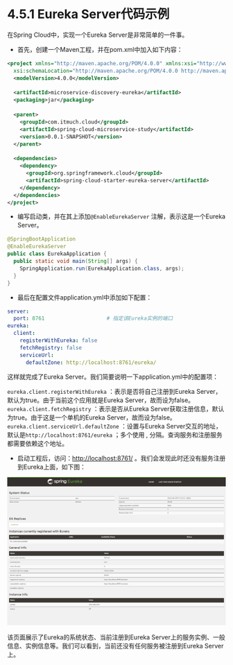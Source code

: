# 4.5.1 Eureka Server代码示例


在Spring Cloud中，实现一个Eureka Server是非常简单的一件事。

* 首先，创建一个Maven工程，并在pom.xml中加入如下内容：

```xml
<project xmlns="http://maven.apache.org/POM/4.0.0" xmlns:xsi="http://www.w3.org/2001/XMLSchema-instance"
  xsi:schemaLocation="http://maven.apache.org/POM/4.0.0 http://maven.apache.org/xsd/maven-4.0.0.xsd">
  <modelVersion>4.0.0</modelVersion>

  <artifactId>microservice-discovery-eureka</artifactId>
  <packaging>jar</packaging>

  <parent>
    <groupId>com.itmuch.cloud</groupId>
    <artifactId>spring-cloud-microservice-study</artifactId>
    <version>0.0.1-SNAPSHOT</version>
  </parent>

  <dependencies>
    <dependency>
      <groupId>org.springframework.cloud</groupId>
      <artifactId>spring-cloud-starter-eureka-server</artifactId>
    </dependency>
  </dependencies>
</project>
```
* 编写启动类，并在其上添加`@EnableEurekaServer` 注解，表示这是一个Eureka Server。

```java
@SpringBootApplication
@EnableEurekaServer
public class EurekaApplication {
  public static void main(String[] args) {
    SpringApplication.run(EurekaApplication.class, args);
  }
}
```


* 最后在配置文件application.yml中添加如下配置：

```yaml
server:
  port: 8761                    # 指定该Eureka实例的端口
eureka:
  client:
    registerWithEureka: false
    fetchRegistry: false
    serviceUrl: 
      defaultZone: http://localhost:8761/eureka/
```

这样就完成了Eureka Server。我们简要说明一下application.yml中的配置项：

`eureka.client.registerWithEureka` ：表示是否将自己注册到Eureka Server，默认为true。由于当前这个应用就是Eureka Server，故而设为false。
`eureka.client.fetchRegistry` ：表示是否从Eureka Server获取注册信息，默认为true。由于这是一个单机的Eureka Server，故而设为false。
`eureka.client.serviceUrl.defaultZone` ：设置与Eureka Server交互的地址，默认是`http://localhost:8761/eureka`  ；多个使用 , 分隔。查询服务和注册服务都需要依赖这个地址。

* 启动工程后，访问：[http://localhost:8761/](http://localhost:8761/) 。我们会发现此时还没有服务注册到Eureka上面，如下图：

![eureka](images/4.5.1.png)

该页面展示了Eureka的系统状态、当前注册到Eureka Server上的服务实例、一般信息、实例信息等。我们可以看到，当前还没有任何服务被注册到Eureka Server上。

